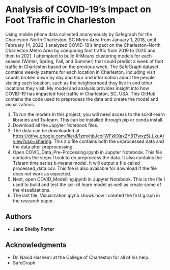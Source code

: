 # Analysis of COVID-19’s Impact on Foot Traffic in Charleston

Using mobile phone data collected anonymously by Safegraph for the Charleston-North Charleston, SC Metro Area from January 1, 2018, until February 14, 2022, I analyzed COVID-19’s impact on the Charleston-North Charleston Metro Area by comparing foot traffic from 2019 to 2020 and then to 2021. I attempted to build K-Means clustering models for each season (Winter, Spring, Fall, and Summer) that could predict a week of foot traffic in Charleston based on the previous week. The SafeGraph dataset contains weekly patterns for each location in Charleston, including visit counts broken down by day and hour and information about the people visiting each location, such as the neighborhood they live in and other locations they visit.  My model and analysis provides insight into how COVID-19 has impacted foot traffic in Charleston, SC, USA. This GitHub contains the code used to preprocess the data and create the model and visualizations.

1. To run the models in this project, you will need access to the scikit-learn libraries and Ts-learn. This can be installed through pip or conda install.
2. Download all the Jupyter Notebook files. 
3. The data can be downloaded at https://drive.google.com/file/d/1zmxhbJcoilWFkKXax2Y817wxz5j_LkuA/view?usp=sharing. This zip file contains both the unprocessed data and the data after preprocessing.
4. Open  COVID_Data_Pre-Processing.ipynb in Jupyter Notebook. This file contains the steps I took to do preprocess the data. It also contains the Tslearn time series k-means model. It will output a file called processed_data.csv. This file is also available for download if the file does not work as expected. 
5. Next, open  COVID_Modelling.ipynb in Jupyter Notebook. This is the file I used to build and test the sci-kit learn model as well as create some of the visualizations.
6. The last file, Visualization.ipynb shows how I created the first graph in the research paper.


## Authors

* **Jane Shelby Porter**


## Acknowledgments

* Dr. Navid Hashemi at the College of Charleston for all of his help.
* SafeGraph

